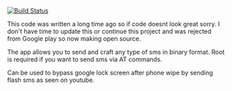 [![Build Status](https://travis-ci.com/pk-development/Sms-Hacker.svg?branch=master)](https://travis-ci.com/pk-development/Sms-Hacker)


This code was written a long time ago so if code doesnt look great sorry. I don't have time to update this or continue this project and was rejected from Google play so now making open source.

The app allows you to send and craft any type of sms in binary format. Root is required if you want to send sms via AT commands.


Can be used to bypass google lock screen after phone wipe by sending flash sms as seen on youtube.
